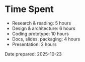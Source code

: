
# Time Spent

- Research & reading: 5 hours
- Design & architecture: 6 hours
- Coding prototype: 10 hours
- Docs, slides, packaging: 4 hours
- Presentation: 2 hours

Date prepared: 2025-10-23